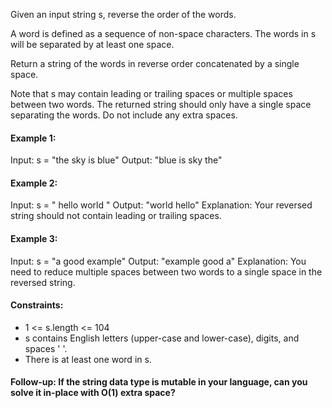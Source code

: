 Given an input string s, reverse the order of the words.

A word is defined as a sequence of non-space characters. The words in s will be separated by at least one space.

Return a string of the words in reverse order concatenated by a single space.

Note that s may contain leading or trailing spaces or multiple spaces between two words. The returned string should only have a single space separating the words. Do not include any extra spaces.

 

#### Example 1:

Input: s = "the sky is blue"
Output: "blue is sky the"
#### Example 2:

Input: s = "  hello world  "
Output: "world hello"
Explanation: Your reversed string should not contain leading or trailing spaces.
#### Example 3:

Input: s = "a good   example"
Output: "example good a"
Explanation: You need to reduce multiple spaces between two words to a single space in the reversed string.
 

#### Constraints:

- 1 <= s.length <= 104
- s contains English letters (upper-case and lower-case), digits, and spaces ' '.
- There is at least one word in s.
 

#### Follow-up: If the string data type is mutable in your language, can you solve it in-place with O(1) extra space?